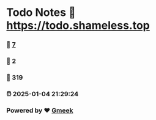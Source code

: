 # Todo Notes :link: https://todo.shameless.top 
### :page_facing_up: [7](https://todo.shameless.top/tag.html) 
### :speech_balloon: 2 
### :hibiscus: 319 
### :alarm_clock: 2025-01-04 21:29:24 
### Powered by :heart: [Gmeek](https://github.com/Meekdai/Gmeek)
